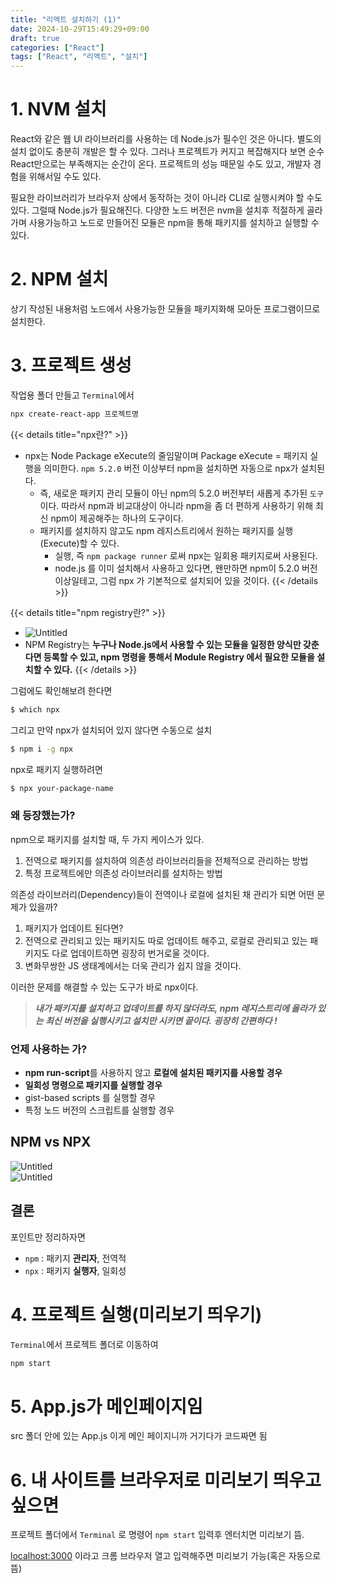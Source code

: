 ```yaml
---
title: "리액트 설치하기 (1)"
date: 2024-10-29T15:49:29+09:00
draft: true
categories: ["React"]
tags: ["React", "리액트", "설치"]
---
```

# 1. NVM 설치
React와 같은 웹 UI 라이브러리를 사용하는 데 Node.js가 필수인 것은 아니다. 별도의 설치 없이도 충분히 개발은 할 수 있다. 그러나 프로젝트가 커지고 복잡해지다 보면 순수 React만으로는 부족해지는 순간이 온다. 프로젝트의 성능 때문일 수도 있고, 개발자 경험을 위해서일 수도 있다.

필요한 라이브러리가 브라우저 상에서 동작하는 것이 아니라 CLI로 실행시켜야 할 수도 있다. 그럴때 Node.js가 필요해진다. 다양한 노드 버전은 nvm을 설치후 적절하게 골라가며 사용가능하고 노드로 만들어진 모듈은 npm을 통해 패키지를 설치하고 실행할 수 있다.

# 2. NPM 설치
상기 작성된 내용처럼 노드에서 사용가능한 모듈을 패키지화해 모아둔 프로그램이므로 설치한다.

# 3. 프로젝트 생성
작업용 폴더 만들고 `Terminal`에서

```bash
npx create-react-app 프로젝트명
```
   
   
{{< details title="npx란?" >}}
- npx는 Node Package eXecute의 줄임말이며 Package eXecute = 패키지 실행을 의미한다. `npm 5.2.0` 버전 이상부터 npm을 설치하면 자동으로 npx가 설치된다.
    - 즉, 새로운 패키지 관리 모듈이 아닌 npm의 5.2.0 버전부터 새롭게 추가된 `도구` 이다. 따라서 npm과 비교대상이 아니라 npm을 좀 더 편하게 사용하기 위해 최신 npm이 제공해주는 하나의 도구이다.
    - 패키지를 설치하지 않고도 npm 레지스트리에서 원하는 패키지를 실행(Execute)할 수 있다.
      - 실행, 즉 `npm package runner` 로써 npx는 일회용 패키지로써 사용된다.
      - node.js 를 이미 설치해서 사용하고 있다면, 왠만하면 npm이 5.2.0 버전 이상일테고, 그럼 npx 가 기본적으로 설치되어 있을 것이다.
      {{< /details >}}
   
{{< details title="npm registry란?" >}}
- ![Untitled](https://prod-files-secure.s3.us-west-2.amazonaws.com/0f97fd66-2ffc-4534-a9c8-04982497d8ed/92f16d5c-19bd-4068-89c4-1fb74ec3a399/Untitled.png)
- NPM Registry는 **누구나 Node.js에서 사용할 수 있는 모듈을 일정한 양식만 갖춘다면 등록할 수 있고, npm 명령을 통해서 Module Registry 에서 필요한 모듈을 설치할 수 있다.**
{{< /details >}}
   
   
그럼에도 확인해보려 한다면

```bash
$ which npx
```

그리고 만약 npx가 설치되어 있지 않다면 수동으로 설치

```bash
$ npm i -g npx
```

npx로 패키지 실행하려면

```bash
$ npx your-package-name
```

### 왜 등장했는가?

npm으로 패키지를 설치할 때, 두 가지 케이스가 있다.

1. 전역으로 패키지를 설치하여 의존성 라이브러리들을 전체적으로 관리하는 방법
2. 특정 프로젝트에만 의존성 라이브러리를 설치하는 방법

의존성 라이브러리(Dependency)들이 전역이나 로컬에 설치된 채 관리가 되면 어떤 문제가 있을까?

1. 패키지가 업데이트 된다면?
2. 전역으로 관리되고 있는 패키지도 따로 업데이트 해주고, 로컬로 관리되고 있는 패키지도 다로 업데이트하면 굉장히 번거로울 것이다.
3. 변화무쌍한 JS 생태계에서는 더욱 관리가 쉽지 않을 것이다.

이러한 문제를 해결할 수 있는 도구가 바로 npx이다.

> ***내가 패키지를 설치하고 업데이트를 하지 않더라도, npm 레지스트리에 올라가 있는 
> 최신 버전을 실행시키고 설치만 시키면 끝이다. 굉장히 간편하다 !***

### 언제 사용하는 가?

- **npm run-script**를 사용하지 않고 **로컬에 설치된 패키지를 사용할 경우**
- **일회성 명령으로 패키지를 실행할 경우**
- gist-based scripts 를 실행할 경우
- 특정 노드 버전의 스크립트를 실행할 경우

## NPM vs NPX

![Untitled](https://prod-files-secure.s3.us-west-2.amazonaws.com/0f97fd66-2ffc-4534-a9c8-04982497d8ed/84e45249-cd29-4df7-9db8-c532c338505f/Untitled.png)   
![Untitled](https://prod-files-secure.s3.us-west-2.amazonaws.com/0f97fd66-2ffc-4534-a9c8-04982497d8ed/3251d7a9-8b47-406b-9125-930e48644636/Untitled.png)   

## 결론

포인트만 정리하자면

- `npm` : 패키지 **관리자**, 전역적
- `npx` : 패키지 **실행자**, 일회성

# 4. 프로젝트 실행(미리보기 띄우기)

`Terminal`에서 프로젝트 폴더로 이동하여

```bash
npm start
```

# 5. App.js가 메인페이지임

src 폴더 안에 있는 App.js 이게 메인 페이지니까 거기다가 코드짜면 됨

# 6. 내 사이트를 브라우저로 미리보기 띄우고 싶으면

프로젝트 폴더에서 `Terminal` 로 명령어 `npm start` 입력후 엔터치면 미리보기 뜸.

[localhost:3000](http://localhost:3000) 이라고 크롬 브라우저 열고 입력해주면 미리보기 가능(혹은 자동으로 뜸)